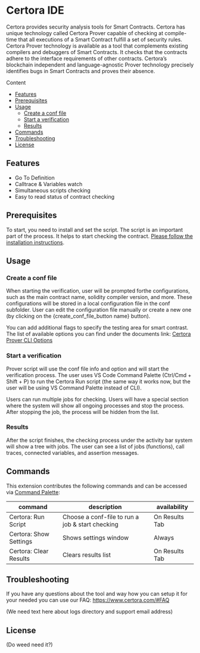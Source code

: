 # Certora IDE

Certora provides security analysis tools for Smart Contracts. Certora has unique technology called Certora Prover capable of checking at compile-time that all executions of a Smart Contract fulfill a set of security rules.
Certora Prover technology is available as a tool that complements existing compilers and debuggers of Smart Contracts. It checks that the contracts adhere to the interface requirements of other contracts. Certora’s blockchain independent and language-agnostic Prover technology precisely identifies bugs in Smart Contracts and proves their absence.

Content

- [Features](#features)
- [Prerequisites](#prerequisites)
- [Usage](#usage)
  - [Create a conf file](#create-a-conf-file)
  - [Start a verification](#start-a-verification)
  - [Results](#results)
- [Commands](#commands)
- [Troubleshooting](#troubleshooting)
- [License](#license)

## Features

- Go To Definition
- Calltrace & Variables watch
- Simultaneous scripts checking
- Easy to read status of contract checking

## Prerequisites

To start, you need to install and set the script. The script is an important part of the process. It helps to start checking the contract. [Please follow the installation instructions](https://certora.atlassian.net/wiki/spaces/CPD/pages/7274497/Installation+of+Certora+Prover).

## Usage

### Create a conf file

When starting the verification, user will be prompted forthe configurations, such as the main contract name, solidity compiler version, and more. These configurations will be stored in a local configuration file in the conf subfolder. User can edit the configuration file manually or create a new one (by clicking on the {create_conf_file_button name} button).

You can add additional flags to specify the testing area for smart contrast. The list of available options you can find under the documents link: [Certora Prover CLI Options](https://certora.atlassian.net/wiki/spaces/CPD/pages/7340043/Certora+Prover+CLI+Options)

### Start a verification

Prover script will use the conf file info and option and will start the verification process. The user uses VS Code Command Palette (Ctrl/Cmd + Shift + P) to run the Certora Run script (the same way it works now, but the user will be using VS Command Palette instead of CLI).

Users can run multiple jobs for checking. Users will have a special section where the system will show all ongoing processes and stop the process. After stopping the job, the process will be hidden from the list.

### Results

After the script finishes, the checking process under the activity bar system will show a tree with jobs. The user can see a list of jobs (functions), call traces, connected variables, and assertion messages.

## Commands

This extension contributes the following commands and can be accessed via [Command Palette](https://code.visualstudio.com/docs/getstarted/userinterface#_command-palette):

| command                | description                                      | availability   |
| ---------------------- | ------------------------------------------------ | -------------- |
| Certora: Run Script    | Choose a conf-file to run a job & start checking | On Results Tab |
| Certora: Show Settings | Shows settings window                            | Always         |
| Certora: Clear Results | Clears results list                              | On Results Tab |

## Troubleshooting

If you have any questions about the tool and way how you can setup it for your needed you can use our FAQ: https://www.certora.com/#FAQ

(We need text here about logs directory and support email address)

## License

(Do weed need it?)
